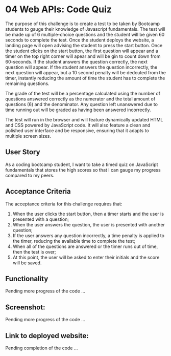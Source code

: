 # 04 Web APIs: Code Quiz
The purpose of this challenge is to create a test to be taken by Bootcamp students to gauge their knowledge of Javascript fundamentals. The test will be made up of 6 multiple-choice questions and the student will be given 60 seconds to complete the test. Once the student deploys the website, a landing page will open advising the student to press the start button. Once the student clicks on the start button, the first question will appear and a timer on the top right corner will apear and will be gin to count down from 60-seconds. If the student answers the question correctly, the next question will appear. If the student answers the question incorrectly, the next question will appear, but a 10 second penalty will be dedcuted from the timer, instantly reducing the amount of time the student has to complete the remaining questions.

The grade of the test will be a percentage calculated using the number of questions answered correctly as the numerator and the total amount of questions (6) and the denominator. Any question left unanswered due to time running out will be graded as having been answered incorrectly.

The test will run in the browser and will feature dynamically updated HTML and CSS powered by JavaScript code. It will also feature a clean and polished user interface and be responsive, ensuring that it adapts to multiple screen sizes.

## User Story
As a coding bootcamp student, I want to take a timed quiz on JavaScript fundamentals that stores the high scores so that I can gauge my progress compared to my peers.

## Acceptance Criteria
The acceptance criteria for this challenge requires that:
1) When the user clicks the start button, then a timer starts and the user is presented with a question;
2) When the user answers the question, the user is presented with another question;
3) If the user answers any question incorrectly, a time penalty is applied to the timer, reducing the available time to complete the test;
4) When all of the questions are answered or the timer runs out of time, then the test is over;
5) At this point, the user will be asked to enter their initials and the score will be saved.

## Functionality
Pending more progress of the code ...

## Screenshot:
Pending more progress of the code ...

## Link to deployed website:
Pending completion of the code ...